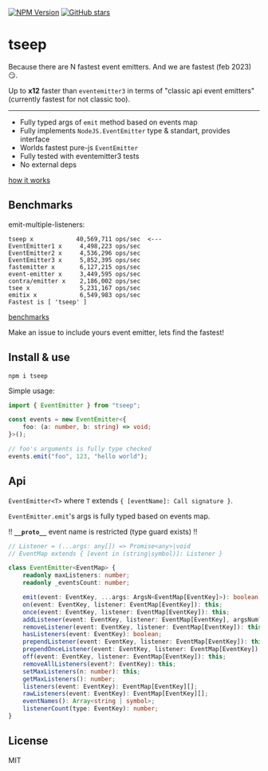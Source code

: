 [![NPM Version](https://badge.fury.io/js/tseep.svg?style=flat)](https://www.npmjs.com/package/tseep)
[![GitHub stars](https://img.shields.io/github/stars/Morglod/tseep.svg?style=social&label=Star&maxAge=2592000)](https://GitHub.com/Morglod/tseep/)

# tseep

Because there are N fastest event emitters. And we are fastest (feb 2023) 😏.

Up to **x12** faster than `eventemitter3` in terms of "classic api event emitters" (currently fastest for not classic too).

---

-   Fully typed args of `emit` method based on events map
-   Fully implements `NodeJS.EventEmitter` type & standart, provides interface
-   Worlds fastest pure-js `EventEmitter`
-   Fully tested with eventemitter3 tests
-   No external deps

[how it works](./docs/how_it_works_en.md)

## Benchmarks

emit-multiple-listeners:
```
tseep x            40,569,711 ops/sec  <---
EventEmitter1 x     4,498,223 ops/sec
EventEmitter2 x     4,536,296 ops/sec
EventEmitter3 x     5,852,395 ops/sec
fastemitter x       6,127,215 ops/sec
event-emitter x     3,449,595 ops/sec
contra/emitter x    2,186,002 ops/sec
tsee x              5,231,167 ops/sec
emitix x            6,549,983 ops/sec 
Fastest is [ 'tseep' ]
```

[benchmarks](./benchmarks/README.md)

Make an issue to include yours event emitter, lets find the fastest!

## Install & use

```
npm i tseep
```

Simple usage:

```ts
import { EventEmitter } from "tseep";

const events = new EventEmitter<{
    foo: (a: number, b: string) => void;
}>();

// foo's arguments is fully type checked
events.emit("foo", 123, "hello world");
```

## Api

`EventEmitter<T>` where `T` extends `{ [eventName]: Call signature }`.

`EventEmitter.emit`'s args is fully typed based on events map.

!! **`__proto__`** event name is restricted (type guard exists) !!

```ts
// Listener = (...args: any[]) => Promise<any>|void
// EventMap extends { [event in (string|symbol)]: Listener }

class EventEmitter<EventMap> {
    readonly maxListeners: number;
    readonly _eventsCount: number;

    emit(event: EventKey, ...args: ArgsN<EventMap[EventKey]>): boolean;
    on(event: EventKey, listener: EventMap[EventKey]): this;
    once(event: EventKey, listener: EventMap[EventKey]): this;
    addListener(event: EventKey, listener: EventMap[EventKey], argsNum?: ArgsNum<EventMap[EventKey]>): this;
    removeListener(event: EventKey, listener: EventMap[EventKey]): this;
    hasListeners(event: EventKey): boolean;
    prependListener(event: EventKey, listener: EventMap[EventKey]): this;
    prependOnceListener(event: EventKey, listener: EventMap[EventKey]): this;
    off(event: EventKey, listener: EventMap[EventKey]): this;
    removeAllListeners(event?: EventKey): this;
    setMaxListeners(n: number): this;
    getMaxListeners(): number;
    listeners(event: EventKey): EventMap[EventKey][];
    rawListeners(event: EventKey): EventMap[EventKey][];
    eventNames(): Array<string | symbol>;
    listenerCount(type: EventKey): number;
}
```

## License

MIT
